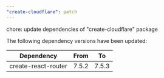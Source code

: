 ```yaml
---
"create-cloudflare": patch
---
```


chore: update dependencies of "create-cloudflare" package

The following dependency versions have been updated:

| Dependency          | From  | To    |
| ------------------- | ----- | ----- |
| create-react-router | 7.5.2 | 7.5.3 |
